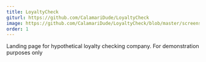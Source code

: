 ```yaml
---
title: LoyaltyCheck
giturl: https://github.com/CalamariDude/LoyaltyCheck
image: https://github.com/CalamariDude/LoyaltyCheck/blob/master/screenshot.png
order: 1
---
```

Landing page for hypothetical loyalty checking company. For demonstration purposes only
